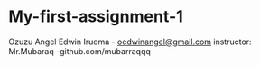 # My-first-assignment-1
Ozuzu Angel Edwin Iruoma  - oedwinangel@gmail.com
instructor: Mr.Mubaraq  -github.com/mubarraqqq   
